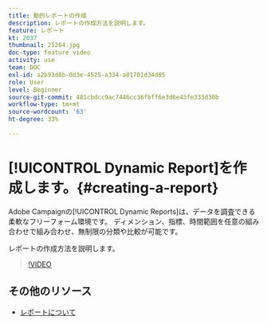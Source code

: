 ```yaml
---
title: 動的レポートの作成
description: レポートの作成方法を説明します。
feature: レポート
kt: 2037
thumbnail: 25264.jpg
doc-type: feature video
activity: use
team: DOC
exl-id: a2b93d8b-0d3e-4525-a334-a01701d34d85
role: User
level: Beginner
source-git-commit: 481cbdcc9ac7446cc36fbff6e3d6e43fe333d30b
workflow-type: tm+mt
source-wordcount: '63'
ht-degree: 33%

---
```


# [!UICONTROL Dynamic Report]を作成します。{#creating-a-report}

Adobe Campaignの[!UICONTROL Dynamic Reports]は、データを調査できる柔軟なフリーフォーム環境です。 ディメンション、指標、時間範囲を任意の組み合わせで組み合わせ、無制限の分類や比較が可能です。

レポートの作成方法を説明します。

>[!VIDEO](https://video.tv.adobe.com/v/25264/?quality=12)

## その他のリソース

* [レポートについて](https://experienceleague.adobe.com/docs/campaign-standard/using/reporting/about-reporting/about-dynamic-reports.html?lang=en)
